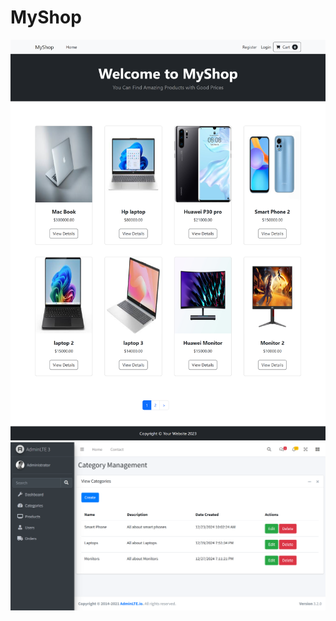 # MyShop
![alt text](https://github.com/3mosakr/MyShop/blob/master/E-commerce%20Images/localhost_7224_.png)
![alt text](https://github.com/3mosakr/MyShop/blob/master/E-commerce%20Images/localhost_7224_Admin_Category_Index.png)

